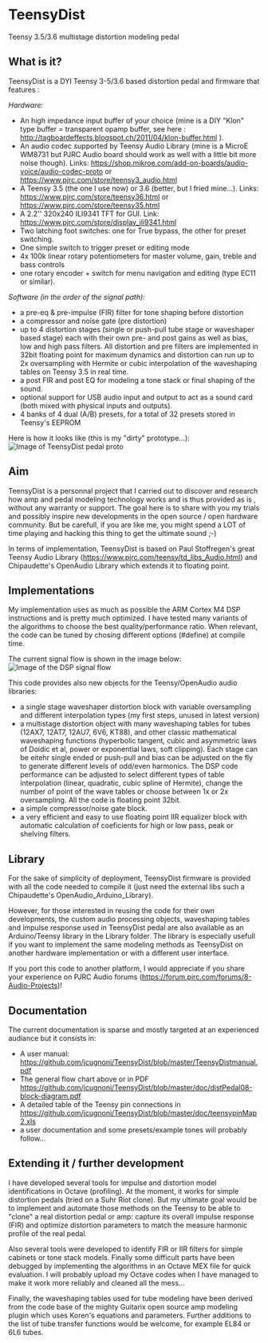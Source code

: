 # TeensyDist
Teensy 3.5/3.6 multistage distortion modeling pedal

## What is it?

TeensyDist is a DYI Teensy 3-5/3.6 based distortion pedal and firmware that features :

_Hardware:_

* An high impedance input buffer of your choice (mine is a DIY "Klon" type buffer = transparent opamp buffer, see here : http://tagboardeffects.blogspot.ch/2011/04/klon-buffer.html
). 
* An audio codec supported by Teensy Audio Library (mine is a MicroE WM8731 but PJRC Audio board should work as well with a little bit more noise though). Links:  https://shop.mikroe.com/add-on-boards/audio-voice/audio-codec-proto or https://www.pjrc.com/store/teensy3_audio.html
* A Teensy 3.5 (the one I use now) or 3.6 (better, but I fried mine...). Links: https://www.pjrc.com/store/teensy36.html or https://www.pjrc.com/store/teensy35.html
* A 2.2'' 320x240 ILI9341 TFT for GUI. Link: https://www.pjrc.com/store/display_ili9341.html
* Two latching foot switches: one for True bypass, the other for preset switching.
* One simple switch to trigger preset or editing mode
* 4x 100k linear rotary potentiometers for master volume, gain, treble and bass controls
* one rotary encoder + switch for menu navigation and editing (type EC11 or similar).

_Software (in the order of the signal path):_

* a pre-eq & pre-impulse (FIR) filter for tone shaping before distortion
* a compressor and noise gate (pre distortion)
* up to 4 distortion stages (single or push-pull tube stage or waveshaper based stage) each with their own pre- and post gains as well as bias, low and high pass filters. All distortion and pre filters are implemented in 32bit floating point for maximum dynamics and distortion can run up to 2x oversampling with Hermite or cubic interpolation of the waveshaping tables on Teensy 3.5 in real time.
* a post FIR and post EQ for modeling a tone stack or final shaping of the sound.
* optional support for USB audio input  and output to act as a sound card (both mixed with physical inputs and outputs).
* 4 banks of 4 dual (A/B) presets, for a total of 32 presets stored in Teensy's EEPROM

Here is how it looks like (this is my "dirty" prototype...):
![Image of TeensyDist pedal proto](https://github.com/jcugnoni/TeensyDist/blob/master/TeensyDistPicture.png)

## Aim
TeensyDist is a personnal project that I carried out to discover and research how amp and pedal modeling technology works and is thus provided as is , without any warranty or support. The goal here is to share with you my trials and possibly inspire new developments in the open source / open hardware community. But be carefull, if you are like me, you might spend a LOT of time playing and hacking this thing to get the ultimate sound ;-)

In terms of implementation, TeensyDist is based on  Paul Stoffregen's great Teensy Audio Library (https://www.pjrc.com/teensy/td_libs_Audio.html) and Chipaudette's OpenAudio Library which extends it to floating point.

## Implementations
My implementation uses as much as possible the ARM Cortex M4 DSP instructions and is pretty much optimized. I have tested many variants of the algorithms to choose the best quality/performance ratio. When relevant, the code can be tuned by chosing different options (#define) at compile time.

The current signal flow is shown in the image below:
![Image of the DSP signal flow](https://github.com/jcugnoni/TeensyDist/blob/master/TeensyDistSignalFlow.png)

This code provides also new objects for the Teensy/OpenAudio audio libraries:
* a single stage waveshaper distortion block with variable oversampling and different interpolation types (my first steps, unused in latest version)
* a multistage distortion object with many waveshaping tables for tubes (12AX7, 12AT7, 12AU7, 6V6, KT88), and other classic mathematical waveshaping functions (hyperbolic tangent, cubic and asymmetric laws of Doidic et al, power or exponential laws, soft clipping). Each stage can be eitehr single ended or push-pull and bias can be adjusted on the fly to generate different levels of odd/even harmonics. The DSP code performance can be adjusted to select different types of table interpolation (linear, quadratic, cubic spline of Hermite), change the number of point of the wave tables or choose between 1x or 2x oversampling. All the code is floating point 32bit.
* a simple compressor/noise gate block.
* a very efficient and easy to use floating point IIR equalizer block with automatic calculation of coeficients for high or low pass, peak or shelving filters.

## Library 
For the sake of simplicity of deployment, TeensyDist firmware is provided with all the code needed to compile it (just need the external libs such a Chipaudette's OpenAudio_Arduino_Library). 

However, for those interested in reusing the code for their own developments, the custom audio processing objects, waveshaping tables and impulse response used in TeensyDist pedal are also available as an Arduino/Teensy library in the Library folder. The library is especially usefull if you want to implement the same modeling methods as TeensyDist on another hardware implementation or with a different user interface. 

If you port this code to another platform, I would appreciate if you share your experience on PJRC Audio forums (https://forum.pjrc.com/forums/8-Audio-Projects)!

## Documentation
The current documentation is sparse and mostly targeted at an experienced audiance but it consists in:
* A user manual: https://github.com/jcugnoni/TeensyDist/blob/master/TeensyDistmanual.pdf
* The general flow chart above or in PDF https://github.com/jcugnoni/TeensyDist/blob/master/doc/distPedal08-block-diagram.pdf
* A detailed table of the Teensy pin connections  in https://github.com/jcugnoni/TeensyDist/blob/master/doc/teensypinMap2.xls
* a user documentation and some presets/example tones will probably follow... 

## Extending it / further development
I have developed several tools for impulse and distortion model identifications in Octave (profiling). At the moment, it works for simple distortion pedals (tried on a Suhr Riot clone). But my ultimate goal would be to implement and automate those methods on the Teensy to be able to "clone" a real distortion pedal or amp: capture its overall impulse response (FIR) and optimize distortion parameters to match the measure harmonic profile of the real pedal. 

Also several tools were developed to identify FIR or IIR filters for simple cabinets or tone stack models. Finally some difficult parts have been debugged by implementing the algorithms in an Octave MEX file for quick evaluation. 
I will probably upload my Octave codes when I have managed to make it work more reliably and cleaned all the mess...

Finally, the waveshaping tables used for tube modeling have been derived from the code base of the mighty Guitarix open source amp modeling plugin which uses Koren's equations and parameters. Further additions to the list of tube transfer functions would be welcome, for example EL84 or 6L6 tubes.


